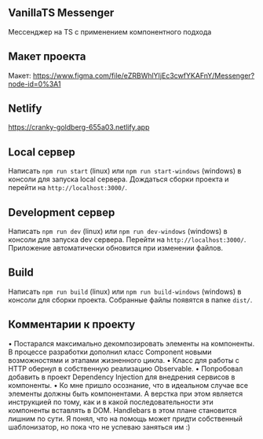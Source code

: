 ## VanillaTS Messenger

Мессенджер на TS с применением компонентного подхода

## Макет проекта

Макет: https://www.figma.com/file/eZRBWhlYIjEc3cwfYKAFnY/Messenger?node-id=0%3A1

## Netlify

https://cranky-goldberg-655a03.netlify.app

## Local сервер

Написать `npm run start` (linux) или `npm run start-windows` (windows) в консоли для запуска local сервера. Дождаться сборки проекта и перейти на `http://localhost:3000/`.

## Development сервер

Написать `npm run dev` (linux) или `npm run dev-windows` (windows) в консоли для запуска dev сервера. Перейти на `http://localhost:3000/`. Приложение автоматически обновится при изменении файлов.

## Build

Написать `npm run build` (linux) или `npm run build-windows` (windows) в консоли для сборки проекта. Собранные файлы появятся в папке `dist/`.

## Комментарии к проекту

• Постарался максимально декомпозировать элементы на компоненты. В процессе разработки дополнил класс Component новыми возможностями и этапами жизненного цикла.
• Класс для работы с HTTP обернул в собственную реализацию Observable.
• Попробовал добавить в проект Dependency Injection для внедрения сервисов в компоненты.
• Ко мне пришло осознание, что в идеальном случае все элементы должны быть компонентами. А верстка при этом является инструкцией по тому, как и в какой последовательности эти компоненты вставлять в DOM. Handlebars в этом плане становится лишним по сути. Я понял, что на помощь может придти собственный шаблонизатор, но пока что не успеваю заняться им :)
